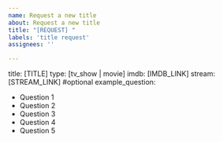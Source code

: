 ```yaml
---
name: Request a new title
about: Request a new title
title: "[REQUEST] "
labels: 'title request'
assignees: ''

---
```


title: [TITLE]
type: [tv_show | movie]
imdb: [IMDB_LINK]
stream: [STREAM_LINK] #optional
example_question:
  - Question 1
  - Question 2
  - Question 3
  - Question 4
  - Question 5
